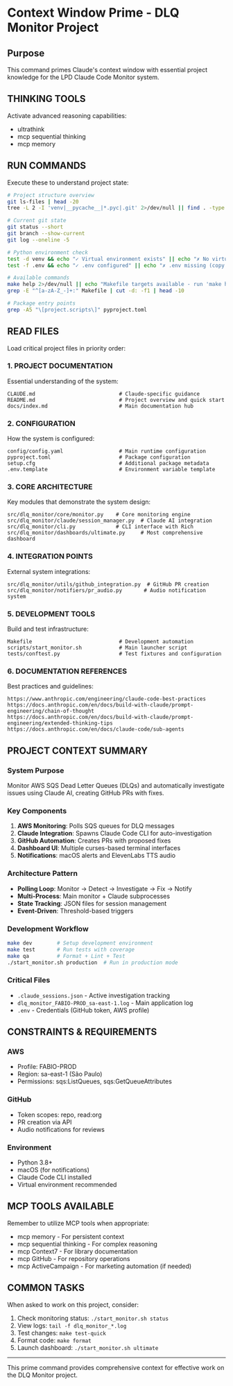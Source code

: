 # Context Window Prime - DLQ Monitor Project

## Purpose
This command primes Claude's context window with essential project knowledge for the LPD Claude Code Monitor system.

## THINKING TOOLS
Activate advanced reasoning capabilities:
- ultrathink
- mcp sequential thinking
- mcp memory

## RUN COMMANDS
Execute these to understand project state:

```bash
# Project structure overview
git ls-files | head -20
tree -L 2 -I 'venv|__pycache__|*.pyc|.git' 2>/dev/null || find . -type d -maxdepth 2 | grep -v __pycache__ | sort

# Current git state
git status --short
git branch --show-current
git log --oneline -5

# Python environment check
test -d venv && echo "✓ Virtual environment exists" || echo "✗ No virtual environment"
test -f .env && echo "✓ .env configured" || echo "✗ .env missing (copy from .env.template)"

# Available commands
make help 2>/dev/null || echo "Makefile targets available - run 'make help' for details"
grep -E "^[a-zA-Z_-]+:" Makefile | cut -d: -f1 | head -10

# Package entry points
grep -A5 "\[project.scripts\]" pyproject.toml
```

## READ FILES
Load critical project files in priority order:

### 1. PROJECT DOCUMENTATION
Essential understanding of the system:
```
CLAUDE.md                           # Claude-specific guidance
README.md                           # Project overview and quick start
docs/index.md                       # Main documentation hub
```

### 2. CONFIGURATION
How the system is configured:
```
config/config.yaml                  # Main runtime configuration
pyproject.toml                      # Package configuration
setup.cfg                           # Additional package metadata
.env.template                       # Environment variable template
```

### 3. CORE ARCHITECTURE
Key modules that demonstrate the system design:
```
src/dlq_monitor/core/monitor.py    # Core monitoring engine
src/dlq_monitor/claude/session_manager.py  # Claude AI integration
src/dlq_monitor/cli.py             # CLI interface with Rich
src/dlq_monitor/dashboards/ultimate.py     # Most comprehensive dashboard
```

### 4. INTEGRATION POINTS
External system integrations:
```
src/dlq_monitor/utils/github_integration.py  # GitHub PR creation
src/dlq_monitor/notifiers/pr_audio.py       # Audio notification system
```

### 5. DEVELOPMENT TOOLS
Build and test infrastructure:
```
Makefile                            # Development automation
scripts/start_monitor.sh            # Main launcher script
tests/conftest.py                   # Test fixtures and configuration
```

### 6. DOCUMENTATION REFERENCES
Best practices and guidelines:
```
https://www.anthropic.com/engineering/claude-code-best-practices
https://docs.anthropic.com/en/docs/build-with-claude/prompt-engineering/chain-of-thought
https://docs.anthropic.com/en/docs/build-with-claude/prompt-engineering/extended-thinking-tips
https://docs.anthropic.com/en/docs/claude-code/sub-agents
```

## PROJECT CONTEXT SUMMARY

### System Purpose
Monitor AWS SQS Dead Letter Queues (DLQs) and automatically investigate issues using Claude AI, creating GitHub PRs with fixes.

### Key Components
1. **AWS Monitoring**: Polls SQS queues for DLQ messages
2. **Claude Integration**: Spawns Claude Code CLI for auto-investigation
3. **GitHub Automation**: Creates PRs with proposed fixes
4. **Dashboard UI**: Multiple curses-based terminal interfaces
5. **Notifications**: macOS alerts and ElevenLabs TTS audio

### Architecture Pattern
- **Polling Loop**: Monitor → Detect → Investigate → Fix → Notify
- **Multi-Process**: Main monitor + Claude subprocesses
- **State Tracking**: JSON files for session management
- **Event-Driven**: Threshold-based triggers

### Development Workflow
```bash
make dev        # Setup development environment
make test       # Run tests with coverage
make qa         # Format + Lint + Test
./start_monitor.sh production  # Run in production mode
```

### Critical Files
- `.claude_sessions.json` - Active investigation tracking
- `dlq_monitor_FABIO-PROD_sa-east-1.log` - Main application log
- `.env` - Credentials (GitHub token, AWS profile)

## CONSTRAINTS & REQUIREMENTS

### AWS
- Profile: FABIO-PROD
- Region: sa-east-1 (São Paulo)
- Permissions: sqs:ListQueues, sqs:GetQueueAttributes

### GitHub
- Token scopes: repo, read:org
- PR creation via API
- Audio notifications for reviews

### Environment
- Python 3.8+
- macOS (for notifications)
- Claude Code CLI installed
- Virtual environment recommended

## MCP TOOLS AVAILABLE
Remember to utilize MCP tools when appropriate:
- mcp memory - For persistent context
- mcp sequential thinking - For complex reasoning
- mcp Context7 - For library documentation
- mcp GitHub - For repository operations
- mcp ActiveCampaign - For marketing automation (if needed)

## COMMON TASKS
When asked to work on this project, consider:
1. Check monitoring status: `./start_monitor.sh status`
2. View logs: `tail -f dlq_monitor_*.log`
3. Test changes: `make test-quick`
4. Format code: `make format`
5. Launch dashboard: `./start_monitor.sh ultimate`

---
This prime command provides comprehensive context for effective work on the DLQ Monitor project.